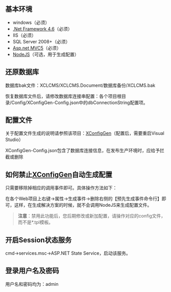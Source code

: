 ## 基本环境 ##

- windows（必须）
- [.Net Framework 4.6](https://www.microsoft.com/zh-cn/download/details.aspx?id=30653)（必须）
- IIS（必须）
- SQL Server 2008+（必须）
- [Asp.net MVC5](https://www.asp.net/mvc/mvc5)（必须）
- [NodeJS](https://nodejs.org/zh-cn/)（可选，用于生成配置）

## 还原数据库 ##

数据库bak文件：XCLCMS/XCLCMS.Document/数据库备份/XCLCMS.bak

恢复数据库文件后，请修改数据库连接串配置：各个项目根目录/Config/XConfigGen-Config.json中的dbConnectionString配置项。

## 配置文件 ##

关于配置文件生成的说明请参照该项目：[XConfigGen](https://github.com/xucongli1989/XConfigGen)（配置后，需要重启Visual Studio）

XConfigGen-Config.json包含了数据库连接信息，在发布生产环境时，应给予拦截或删除


## 如何禁止[XConfigGen](https://github.com/xucongli1989/XConfigGen)自动生成配置 ##

只需要移除掉相应的调用事件即可。具体操作方法如下：

在各个Web项目上右键->属性->生成事件->删除右侧的【预先生成事件命令行】即可，这样，在生成解决方案的时候，就不会调用NodeJS来生成配置文件。

> **注意**：禁用此功能后，您后期修改或新加配置，请操作对应的config文件，而不是*.tpl模板。

## 开启Session状态服务 ##

cmd->services.msc->ASP.NET State Service，启动该服务。


## 登录用户名及密码 ##

用户名和密码均为：admin


